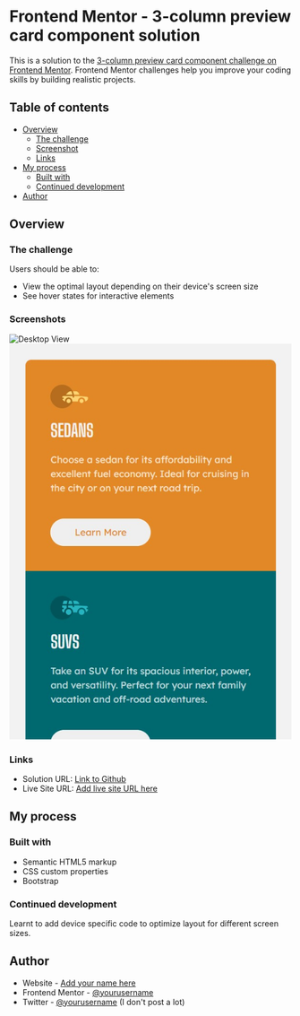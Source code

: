 # Frontend Mentor - 3-column preview card component solution

This is a solution to the [3-column preview card component challenge on Frontend Mentor](https://www.frontendmentor.io/challenges/3column-preview-card-component-pH92eAR2-). Frontend Mentor challenges help you improve your coding skills by building realistic projects. 

## Table of contents

- [Overview](#overview)
  - [The challenge](#the-challenge)
  - [Screenshot](#screenshot)
  - [Links](#links)
- [My process](#my-process)
  - [Built with](#built-with)
  - [Continued development](#continued-development)
- [Author](#author)

## Overview

### The challenge

Users should be able to:

- View the optimal layout depending on their device's screen size
- See hover states for interactive elements

### Screenshots

![Desktop View](./screenshots/desktop-view.jpg)
![Mobile View](./screenshots/mobile-view-1.jpg)

### Links

- Solution URL: [Link to Github](https://github.com/myidispg/frontend_mentor_practice/tree/main/3-column-preview-card-component-main)
- Live Site URL: [Add live site URL here](https://your-live-site-url.com)

## My process

### Built with

- Semantic HTML5 markup
- CSS custom properties
- Bootstrap

### Continued development

Learnt to add device specific code to optimize layout for different screen sizes.

## Author

- Website - [Add your name here](https://github.com/myidispg/)
- Frontend Mentor - [@yourusername](https://www.frontendmentor.io/profile/myidispg)
- Twitter - [@yourusername](https://www.twitter.com/myidispg) (I don't post a lot)
